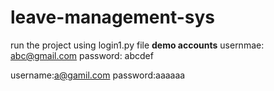 # leave-management-sys
run the project using login1.py file
****demo accounts****
  usernmae: abc@gmail.com
  password: abcdef
  
  username:a@gamil.com
  password:aaaaaa
